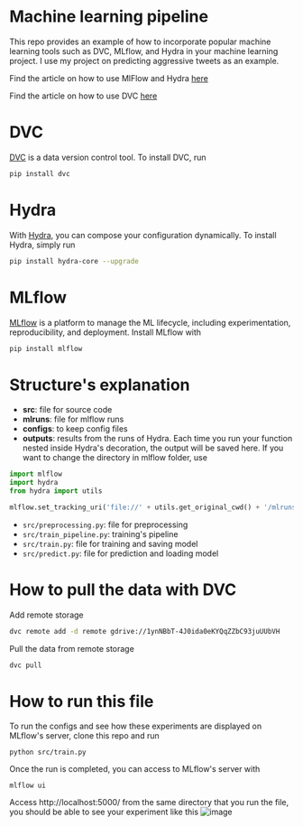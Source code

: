 # Machine learning pipeline
This repo provides an example of how to incorporate popular machine learning tools such as DVC, MLflow, and Hydra in your machine learning project. I use my project on predicting aggressive tweets as an example. 

Find the article on how to use MlFlow and Hydra [here](https://towardsdatascience.com/achieve-reproducibility-in-machine-learning-with-these-two-tools-7bb20609cbb8?source=friends_link&sk=8e1e186294f46df97e0325ce9790f2d7)

Find the article on how to use DVC [here](https://towardsdatascience.com/introduction-to-dvc-data-version-control-tool-for-machine-learning-projects-7cb49c229fe0)

# DVC
[DVC](https://dvc.org/doc/start) is a data version control tool. To install DVC, run
```bash
pip install dvc
```

# Hydra
With [Hydra](https://hydra.cc/), you can compose your configuration dynamically. To install Hydra, simply run
```bash
pip install hydra-core --upgrade
```
# MLflow
[MLflow](https://mlflow.org/) is a platform to manage the ML lifecycle, including experimentation, reproducibility, and deployment. Install MLflow with 
```bash
pip install mlflow
```

# Structure's explanation
* **src**: file for source code
* **mlruns**: file for mlflow runs
* **configs**: to keep config files
* **outputs**: results from the runs of Hydra. Each time you run your function nested inside Hydra's decoration, the output will be saved here. If you want to change the directory in mlflow folder, use
```python
import mlflow
import hydra
from hydra import utils

mlflow.set_tracking_uri('file://' + utils.get_original_cwd() + '/mlruns')
```
* `src/preprocessing.py`: file for preprocessing
* `src/train_pipeline.py`: training's pipeline
* `src/train.py`: file for training and saving model
* `src/predict.py`: file for prediction and loading model

# How to pull the data with DVC

Add remote storage
```bash
dvc remote add -d remote gdrive://1ynNBbT-4J0ida0eKYQqZZbC93juUUbVH
```

Pull the data from remote storage
```bash
dvc pull 
```

# How to run this file
To run the configs and see how these experiments are displayed on MLflow's server, clone this repo and run
```
python src/train.py
```
Once the run is completed, you can access to MLflow's server with
```
mlflow ui
```
Access http://localhost:5000/ from the same directory that you run the file, you should be able to see your experiment like this
![image](https://github.com/khuyentran1401/Machine-learning-pipeline/blob/master/Screenshot%20from%202020-05-03%2016-41-21.png)
